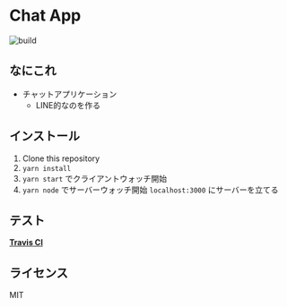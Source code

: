 # Chat App

![build](https://api.travis-ci.org/JichouP/chat_app.svg?branch=master)

## なにこれ

+ チャットアプリケーション
  + LINE的なのを作る

## インストール

1. Clone this repository
2. `yarn install`
3. `yarn start` でクライアントウォッチ開始
4. `yarn node` でサーバーウォッチ開始 `localhost:3000` にサーバーを立てる

## テスト

[**Travis CI**](https://travis-ci.org/JichouP/chat_app)

## ライセンス

MIT
